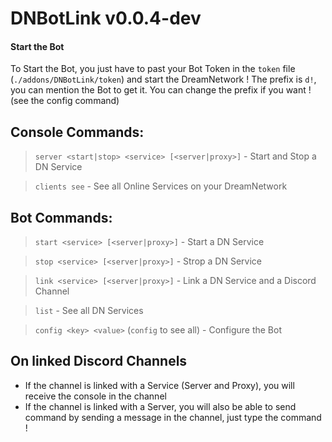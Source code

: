 # DNBotLink v0.0.4-dev

#### Start the Bot

To Start the Bot, you just have to past your Bot Token in the `token` file (``./addons/DNBotLink/token``) and start the DreamNetwork !
The prefix is `d!`, you can mention the Bot to get it. You can change the prefix if you want ! (see the config command)

## Console Commands:

> `server <start|stop> <service> [<server|proxy>]` - Start and Stop a DN Service

> `clients see` - See all Online Services on your DreamNetwork

## Bot Commands:

> `start <service> [<server|proxy>]` - Start a DN Service

> `stop <service> [<server|proxy>]` - Strop a DN Service

> `link <service> [<server|proxy>]` - Link a DN Service and a Discord Channel

> `list` - See all DN Services

> `config <key> <value>` (`config` to see all) - Configure the Bot


## On linked Discord Channels

- If the channel is linked with a Service (Server and Proxy), you will receive the console in the channel
- If the channel is linked with a Server, you will also be able to send command by sending a message in the channel, just type the command !